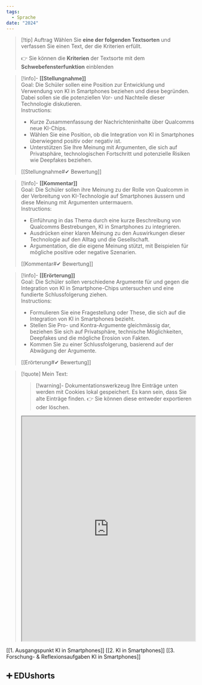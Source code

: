 ```yaml
---
tags:
  - Sprache
date: "2024"
---
```


>[!tip] Auftrag
>Wählen Sie **eine der folgenden Textsorten** und verfassen Sie einen Text, der die Kriterien erfüllt.
>
>👉 Sie können die **Kriterien** der Textsorte mit dem **Schwebefensterfunktion** einblenden

>[!info]- **[[Stellungnahme]]**  
>Goal: Die Schüler sollen eine Position zur Entwicklung und Verwendung von KI in Smartphones beziehen und diese begründen. Dabei sollen sie die potenziellen Vor- und Nachteile dieser Technologie diskutieren.  
>Instructions:  
>- Kurze Zusammenfassung der Nachrichteninhalte über Qualcomms neue KI-Chips.  
>- Wählen Sie eine Position, ob die Integration von KI in Smartphones überwiegend positiv oder negativ ist.  
>- Unterstützen Sie Ihre Meinung mit Argumenten, die sich auf Privatsphäre, technologischen Fortschritt und potenzielle Risiken wie Deepfakes beziehen.  
>
>[[Stellungnahme#✔ Bewertung]]

>[!info]- **[[Kommentar]]**  
>Goal: Die Schüler sollen ihre Meinung zu der Rolle von Qualcomm in der Verbreitung von KI-Technologie auf Smartphones äussern und diese Meinung mit Argumenten untermauern.  
>Instructions:  
>- Einführung in das Thema durch eine kurze Beschreibung von Qualcomms Bestrebungen, KI in Smartphones zu integrieren.  
>- Ausdrücken einer klaren Meinung zu den Auswirkungen dieser Technologie auf den Alltag und die Gesellschaft.  
>- Argumentation, die die eigene Meinung stützt, mit Beispielen für mögliche positive oder negative Szenarien.  
>
>[[Kommentar#✔ Bewertung]]

>[!info]- **[[Erörterung]]**  
>Goal: Die Schüler sollen verschiedene Argumente für und gegen die Integration von KI in Smartphone-Chips untersuchen und eine fundierte Schlussfolgerung ziehen.  
>Instructions:  
>- Formulieren Sie eine Fragestellung oder These, die sich auf die Integration von KI in Smartphones bezieht.  
>- Stellen Sie Pro- und Kontra-Argumente gleichmässig dar, beziehen Sie sich auf Privatsphäre, technische Möglichkeiten, Deepfakes und die mögliche Erosion von Fakten.  
>- Kommen Sie zu einer Schlussfolgerung, basierend auf der Abwägung der Argumente.  
>
>[[Erörterung#✔ Bewertung]]

   >[!quote] Mein Text:
>>[!warning]- Dokumentationswerkzeug 
>Ihre Einträge unten werden mit Cookies lokal gespeichert. Es kann sein, dass Sie alte Einträge finden. 
>👉 Sie können diese entweder exportieren oder löschen.
>
><iframe width="100%" height="600" src="https://app.Lumi.education/run/KWcs8f" allowfullscreen allow="geolocation *; autoplay; encrypted-media"></iframe>

[[1. Ausgangspunkt KI in Smartphones]]
[[2. KI in Smartphones]]
[[3. Forschung- & Reflexionsaufgaben KI in Smartphones]]

## ➕ EDUshorts
